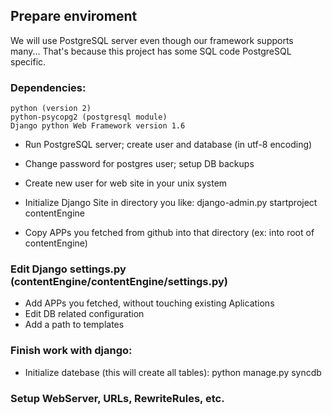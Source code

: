 ## Prepare enviroment
We will use PostgreSQL server even though our framework supports many...
That's because this project has some SQL code PostgreSQL specific.
### Dependencies:
    python (version 2)
    python-psycopg2	(postgresql module)
    Django python Web Framework version 1.6

 * Run PostgreSQL server; create user and database (in utf-8 encoding)
 * Change password for postgres user; setup DB backups
 * Create new user for web site in your unix system

 * Initialize Django Site in directory you like:
   django-admin.py startproject contentEngine

 * Copy APPs you fetched from github into that directory (ex: into root of contentEngine)

### Edit Django settings.py (contentEngine/contentEngine/settings.py)
 * Add APPs you fetched, without touching existing Aplications
 * Edit DB related configuration
 * Add a path to templates

### Finish work with django:
 * Initialize datebase (this will create all tables):
   python manage.py syncdb

### Setup WebServer, URLs, RewriteRules, etc.
  

